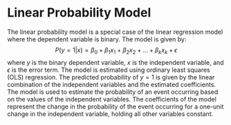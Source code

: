 # Linear Probability Model
The linear probability model is a special case of the linear regression model where the dependent variable is binary. The model is given by:
$$ P(y=1|x) = \beta_0 + \beta_1 x_1 + \beta_2 x_2 + \ldots + \beta_k x_k + \epsilon $$
where $y$ is the binary dependent variable, $x$ is the independent variable, and $\epsilon$ is the error term. The model is estimated using ordinary least squares (OLS) regression. The predicted probability of $y=1$ is given by the linear combination of the independent variables and the estimated coefficients. The model is used to estimate the probability of an event occurring based on the values of the independent variables. The coefficients of the model represent the change in the probability of the event occurring for a one-unit change in the independent variable, holding all other variables constant.

